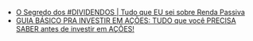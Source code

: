 - [O Segredo dos #DIVIDENDOS | Tudo que EU sei sobre Renda Passiva](https://www.youtube.com/watch?v=RMbaOdkCzGE&ab_channel=OPrimoRico)
- [GUIA BÁSICO PRA INVESTIR EM AÇÕES: TUDO que você PRECISA SABER antes de investir em AÇÕES!](https://www.youtube.com/watch?v=yHuNhkntc-I&ab_channel=OPrimoRico)
